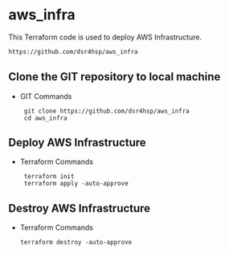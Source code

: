 # aws_infra
This Terraform code is used to deploy AWS Infrastructure.

```sh
https://github.com/dsr4hsp/aws_infra
```

## Clone the GIT repository to local machine
- GIT Commands
  ```
   git clone https://github.com/dsr4hsp/aws_infra
   cd aws_infra
  ```

## Deploy AWS Infrastructure
- Terraform Commands 
  ```
   terraform init
   terraform apply -auto-approve
  ```
  
## Destroy AWS Infrastructure
- Terraform Commands 
  ```
  terraform destroy -auto-approve
  ```
